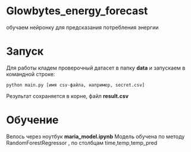 # Glowbytes_energy_forecast
обучаем нейронку для предсказания потребления энергии

# Запуск
Для работы кладем проверочный датасет в папку **data** и запускаем в командной строке:

    python main.py [имя csv-файла, например, secret.csv]
Результат сохраняется в корне, файл **result.csv**  

# Обучение
Велось через ноутбук **maria_model.ipynb**
Модель обучена по методу RandomForestRegressor ,
по столбцам time,temp,temp_pred 


